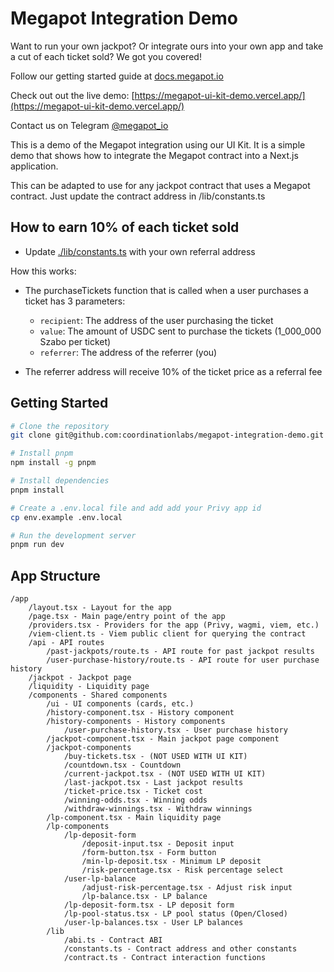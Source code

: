# Megapot Integration Demo

Want to run your own jackpot?  Or integrate ours into your own app and take a cut of each ticket sold?  We got you covered!

Follow our getting started guide at [docs.megapot.io](https://docs.megapot.io/developers/start-here)

Check out out the live demo: [https://megapot-ui-kit-demo.vercel.app/](https://megapot-ui-kit-demo.vercel.app/)

Contact us on Telegram [@megapot_io](https://t.me/megapot_io)

This is a demo of the Megapot integration using our UI Kit. It is a simple demo that shows how to integrate the Megapot contract into a Next.js application.

This can be adapted to use for any jackpot contract that uses a Megapot contract.  Just update the contract address in /lib/constants.ts

## How to earn 10% of each ticket sold

- Update [./lib/constants.ts](./lib/constants.ts) with your own referral address

How this works:

- The purchaseTickets function that is called when a user purchases a ticket has 3 parameters:
  - `recipient`: The address of the user purchasing the ticket
  - `value`: The amount of USDC sent to purchase the tickets (1_000_000 Szabo per ticket)
  - `referrer`: The address of the referrer (you)

- The referrer address will receive 10% of the ticket price as a referral fee

## Getting Started

```bash
# Clone the repository
git clone git@github.com:coordinationlabs/megapot-integration-demo.git

# Install pnpm
npm install -g pnpm

# Install dependencies
pnpm install

# Create a .env.local file and add add your Privy app id
cp env.example .env.local

# Run the development server
pnpm run dev
```

## App Structure

```
/app
    /layout.tsx - Layout for the app
    /page.tsx - Main page/entry point of the app
    /providers.tsx - Providers for the app (Privy, wagmi, viem, etc.)
    /viem-client.ts - Viem public client for querying the contract
    /api - API routes
        /past-jackpots/route.ts - API route for past jackpot results
        /user-purchase-history/route.ts - API route for user purchase history
    /jackpot - Jackpot page
    /liquidity - Liquidity page
    /components - Shared components
        /ui - UI components (cards, etc.)
        /history-component.tsx - History component
        /history-components - History components
            /user-purchase-history.tsx - User purchase history
        /jackpot-component.tsx - Main jackpot page component
        /jackpot-components
            /buy-tickets.tsx - (NOT USED WITH UI KIT)
            /countdown.tsx - Countdown
            /current-jackpot.tsx - (NOT USED WITH UI KIT)
            /last-jackpot.tsx - Last jackpot results
            /ticket-price.tsx - Ticket cost
            /winning-odds.tsx - Winning odds
            /withdraw-winnings.tsx - Withdraw winnings
        /lp-component.tsx - Main liquidity page
        /lp-components
            /lp-deposit-form
                /deposit-input.tsx - Deposit input
                /form-button.tsx - Form button
                /min-lp-deposit.tsx - Minimum LP deposit
                /risk-percentage.tsx - Risk percentage select
            /user-lp-balance
                /adjust-risk-percentage.tsx - Adjust risk input
                /lp-balance.tsx - LP balance
            /lp-deposit-form.tsx - LP deposit form
            /lp-pool-status.tsx - LP pool status (Open/Closed)
            /user-lp-balances.tsx - User LP balances
        /lib
            /abi.ts - Contract ABI
            /constants.ts - Contract address and other constants
            /contract.ts - Contract interaction functions
```